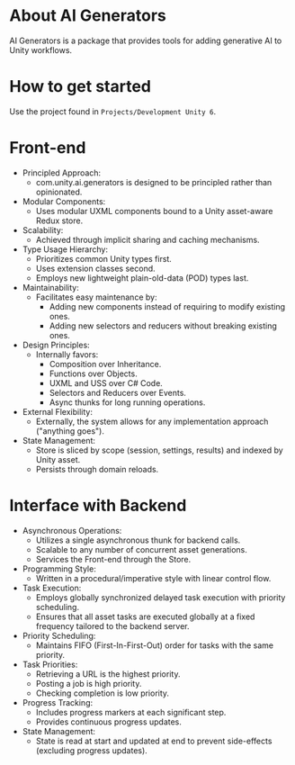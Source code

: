 # About AI Generators

AI Generators is a package that provides tools for adding generative AI to Unity workflows.

# How to get started

Use the project found in `Projects/Development Unity 6`.

# Front-end
- Principled Approach:
  - com.unity.ai.generators is designed to be principled rather than opinionated.
- Modular Components:
  - Uses modular UXML components bound to a Unity asset-aware Redux store.
- Scalability:
  - Achieved through implicit sharing and caching mechanisms.
- Type Usage Hierarchy:
  - Prioritizes common Unity types first.
  - Uses extension classes second.
  - Employs new lightweight plain-old-data (POD) types last.
- Maintainability:
  - Facilitates easy maintenance by:
    - Adding new components instead of requiring to modify existing ones.
    - Adding new selectors and reducers without breaking existing ones.
- Design Principles:
  - Internally favors:
    - Composition over Inheritance.
    - Functions over Objects.
    - UXML and USS over C# Code.
    - Selectors and Reducers over Events.
    - Async thunks for long running operations.
- External Flexibility:
  - Externally, the system allows for any implementation approach ("anything goes").
- State Management:
  - Store is sliced by scope (session, settings, results) and indexed by Unity asset.
  - Persists through domain reloads.

# Interface with Backend
- Asynchronous Operations:
  - Utilizes a single asynchronous thunk for backend calls.
  - Scalable to any number of concurrent asset generations.
  - Services the Front-end through the Store.
- Programming Style:
  - Written in a procedural/imperative style with linear control flow.
- Task Execution:
  - Employs globally synchronized delayed task execution with priority scheduling.
  - Ensures that all asset tasks are executed globally at a fixed frequency tailored to the backend server.
- Priority Scheduling:
  - Maintains FIFO (First-In-First-Out) order for tasks with the same priority.
- Task Priorities:
  - Retrieving a URL is the highest priority.
  - Posting a job is high priority.
  - Checking completion is low priority.
- Progress Tracking:
  - Includes progress markers at each significant step.
  - Provides continuous progress updates.
- State Management:
  - State is read at start and updated at end to prevent side-effects (excluding progress updates).
